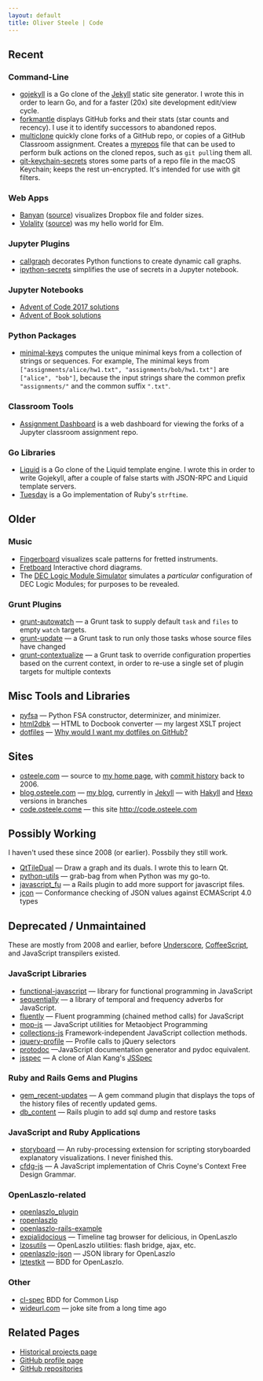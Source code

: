 ```yaml
---
layout: default
title: Oliver Steele | Code
---
```


## Recent

### Command-Line

* [gojekyll](http://github.com/osteele/gojekyll) is a Go clone of the
  [Jekyll](https://jekyllrb.com) static site generator. I wrote this in order to
  learn Go, and for a faster (20x) site development edit/view cycle.
* [forkmantle](https://github.com/osteele/forkmantle) displays GitHub forks and
  their stats (star counts and recency). I use it to identify successors to
  abandoned repos.
* [multiclone](https://github.com/osteele/multiclone) quickly clone forks of a
  GitHub repo, or copies of a GitHub Classroom assignment. Creates a
  [myrepos](https://myrepos.branchable.com/) file that can be used to perform
  bulk actions on the cloned repos, such as `git pull`ing them all.
* [git-keychain-secrets](https://github.com/osteele/git-keychain-secrets) stores
  some parts of a repo file in the macOS Keychain; keeps the rest un-encrypted.
  It's intended for use with git filters.

### Web Apps

* [Banyan](https://banyan.osteele.com) ([source](https://github.com/osteele/banyan)) visualizes Dropbox file and folder sizes.
* [Volality](https://volatility.oh-well-thats.life/) ([source](https://github.com/osteele/volatility)) was my hello world for Elm.

### Jupyter Plugins

* [callgraph](https://github.com/osteele/callgraph) decorates Python functions
  to create dynamic call graphs.
* [ipython-secrets](https://github.com/osteele/ipython-secrets) simplifies the
  use of secrets in a Jupyter notebook.

### Jupyter Notebooks

* [Advent of Code 2017 solutions](https://github.com/osteele/notebooks/blob/master/Advent%20of%20Code%202017.ipynb)
* [Advent of Book solutions](https://github.com/osteele/notebooks/blob/master/Advent%20of%20Book%202017.ipynb)

### Python Packages

* [minimal-keys](https://github.com/osteele/minimal-keys) computes the unique
  minimal keys from a collection of strings or sequences. For example, The
  minimal keys from `["assignments/alice/hw1.txt", "assignments/bob/hw1.txt"]`
  are `["alice", "bob"]`, because the input strings share the common prefix
  `"assignments/"` and the common suffix `".txt"`.

### Classroom Tools

* [Assignment Dashboard](https://github.com/olin-computing/assignment-dashboard)
  is a web dashboard for viewing the forks of a Jupyter classroom assignment
  repo.

### Go Libraries

* [Liquid](http://github.com/osteele/liquid) is a Go clone of the Liquid
  template engine. I wrote this in order to write Gojekyll, after a couple of
  false starts with JSON-RPC and Liquid template servers.
* [Tuesday](https://github.com/osteele/tuesday) is a Go implementation of Ruby's
  `strftime`.

## Older

### Music

* [Fingerboard](http://osteele.github.io/fingerboard/) visualizes scale patterns for fretted instruments.
* [Fretboard](http://osteele.github.io/fretboard/) Interactive chord diagrams.
* The [DEC Logic Module Simulator](http://osteele.github.io/ffmachine/) simulates a _particular_ configuration of DEC Logic Modules; for purposes to be revealed.

### Grunt Plugins

* [grunt-autowatch](https://github.com/osteele/grunt-autowatch) — a Grunt task to supply default `task` and `files` to empty `watch` targets.
* [grunt-update](https://github.com/osteele/grunt-update) — a Grunt task to run only those tasks whose source files have changed
* [grunt-contextualize](https://github.com/osteele/grunt-contextualize) — a Grunt task to override configuration properties based on the current context, in order to re-use a single set of plugin targets for multiple contexts

## Misc Tools and Libraries

* [pyfsa](https://github.com/osteele/pyfsa) — Python FSA constructor, determinizer, and minimizer.
* [html2dbk](https://github.com/osteele/html2dbk) — HTML to Docbook converter — my largest XSLT project
* [dotfiles](https://github.com/osteele/dotfiles) — [Why would I want my dotfiles on GitHub?](http://dotfiles.github.io)

## Sites

* [osteele.com](https://github.com/osteele/osteele.com) — source to [my home page](http://osteele.com), with [commit history](https://github.com/osteele/osteele.com/commits/master) back to 2006.
* [blog.osteele.com](https://github.com/osteele/blog.osteele.com) — [my blog](http://blog.osteele.com), currently in [Jekyll](http://jekyllrb.com) — with [Hakyll](http://jaspervdj.be/hakyll/) and [Hexo](https://hexo.io) versions in branches
* [code.osteele.come](https://github.com/osteele/code.osteele.com) — this site <http://code.osteele.com>

## Possibly Working

I haven't used these since 2008 (or earlier). Possbily they still work.

* [QtTileDual](https://github.com/osteele/QtTileDual) — Draw a graph and its duals. I wrote this to learn Qt.
* [python-utils](https://github.com/osteele/python-utils) — grab-bag from when Python was my go-to.
* [javascript_fu](https://github.com/osteele/javascript_fu) — a Rails plugin to add more support for javascript files.
* [jcon](https://github.com/osteele/jcon) — Conformance checking of JSON values against ECMAScript 4.0 types

## Deprecated / Unmaintained

These are mostly from 2008 and earlier, before [Underscore](http://underscorejs.org), [CoffeeScript](http://coffeescript.org), and JavaScript transpilers existed.

### JavaScript Libraries

* [functional-javascript](https://github.com/osteele/functional-javascript) — library for functional programming in JavaScript
* [sequentially](https://github.com/osteele/sequentially) — a library of temporal and frequency adverbs for JavaScript.
* [fluently](https://github.com/osteele/fluently) — Fluent programming (chained method calls) for JavaScript
* [mop-js](https://github.com/osteele/mop-js) — JavaScript utilities for Metaobject Programming
* [collections-js](https://github.com/osteele/collections-js) Framework-independent JavaScript collection methods.
* [jquery-profile](https://github.com/osteele/jquery-profile) — Profile calls to jQuery selectors
* [protodoc](https://github.com/osteele/protodoc) —JavaScript documentation generator and pydoc equivalent.
* [jsspec](https://github.com/osteele/jsspec) — A clone of Alan Kang's [JSSpec](http://code.google.com/p/jsspec/)

### Ruby and Rails Gems and Plugins

* [gem_recent-updates](https://github.com/osteele/gem_recent-updates) — A gem command plugin that displays the tops of the history files of recently updated gems.
* [db_content](https://github.com/osteele/db_content) — Rails plugin to add sql dump and restore tasks

### JavaScript and Ruby Applications

* [storyboard](https://github.com/osteele/storyboard) — An ruby-processing extension for scripting storyboarded explanatory visualizations. I never finished this.
* [cfdg-js](https://github.com/osteele/cfdg-js) — A JavaScript implementation of Chris Coyne's Context Free Design Grammar.

### OpenLaszlo-related

* [openlaszlo_plugin](https://github.com/osteele/openlaszlo_plugin)
* [ropenlaszlo](https://github.com/osteele/ropenlaszlo)
* [openlaszlo-rails-example](https://github.com/osteele/openlaszlo-rails-example)
* [expialidocious](https://github.com/osteele/expialidocious) — Timeline tag browser for delicious, in OpenLaszlo
* [lzosutils](https://github.com/osteele/lzosutils) — OpenLaszlo utilities: flash bridge, ajax, etc.
* [openlaszlo-json](https://github.com/osteele/openlaszlo-json) — JSON library for OpenLaszlo
* [lztestkit](https://github.com/osteele/lztestkit) — BDD for OpenLaszlo.

### Other

* [cl-spec](https://github.com/osteele/cl-spec) BDD for Common Lisp
* [wideurl.com](https://github.com/osteele/wideurl.com) — joke site from a long time ago

## Related Pages

* [Historical projects page](http://osteele.com/sources)
* [GitHub profile page](https://github.com/osteele)
* [GitHub repositories](https://github.com/osteele?tab=repositories)
